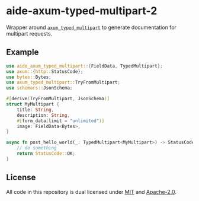 # aide-axum-typed-multipart-2

Wrapper around [`axum_typed_multipart`](https://docs.rs/axum_typed_multipart/0.11.0/axum_typed_multipart/)
to generate documentation for multipart requests.

## Example

```rust
use aide_axum_typed_multipart::{FieldData, TypedMultipart};
use axum::{http::StatusCode};
use bytes::Bytes;
use axum_typed_multipart::TryFromMultipart;
use schemars::JsonSchema;

#[derive(TryFromMultipart, JsonSchema)]
struct MyMultipart {
    title: String,
    description: String,
    #[form_data(limit = "unlimited")]
    image: FieldData<Bytes>,
}

async fn post_hello_world(_: TypedMultipart<MyMultipart>) -> StatusCode {
    // do something
    return StatusCode::OK;
}
```

## License

All code in this repository is dual licensed under [MIT](./LICENSE-MIT) and [Apache-2.0](./LICENSE-Apache).